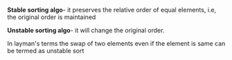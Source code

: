 **Stable sorting algo**- it preserves the relative order of equal elements, i.e, the original order is maintained

**Unstable sorting algo**- it will change the original order.

In layman's terms the swap of two elements even if the element is same can be termed as unstable sort